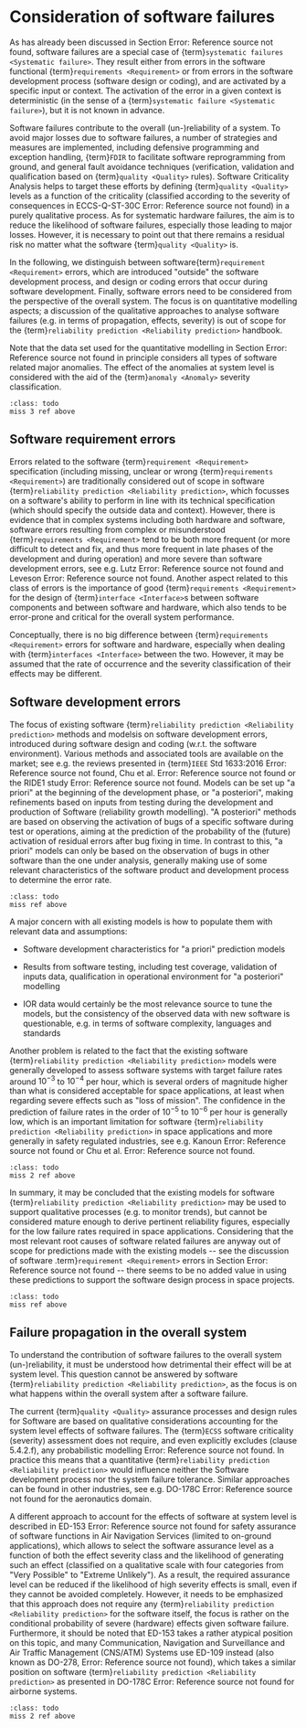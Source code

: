 # Consideration of software failures

As has already been discussed in Section Error: Reference source not found, software failures are a special case of {term}`systematic failures <Systematic failure>`. They result either from errors in the software functional {term}`requirements <Requirement>` or from errors in the software development process (software design or coding), and are activated by a specific input or context. The activation of the error in a given context is deterministic (in the sense of a {term}`systematic failure <Systematic failure>`), but it is not known in advance.

Software failures contribute to the overall (un-)reliability of a system. To avoid major losses due to software failures, a number of strategies and measures are implemented, including defensive programming and exception handling, {term}`FDIR` to facilitate software reprogramming from ground, and general fault avoidance techniques (verification, validation and qualification based on {term}`quality <Quality>` rules). Software Criticality Analysis helps to target these efforts by defining {term}`quality <Quality>` levels as a function of the criticality (classified according to the severity of consequences in ECCS-Q-ST-30C Error: Reference source not found) in a purely qualitative process. As for systematic hardware failures, the aim is to reduce the likelihood of software failures, especially those leading to major losses. However, it is necessary to point out that there remains a residual risk no matter what the software {term}`quality <Quality>` is.

In the following, we distinguish between software{term}`requirement <Requirement>` errors, which are introduced "outside" the software development process, and design or coding errors that occur during software development. Finally, software errors need to be considered from the perspective of the overall system. The focus is on quantitative modelling aspects; a discussion of the qualitative approaches to analyse software failures (e.g. in terms of propagation, effects, severity) is out of scope for the {term}`reliability prediction <Reliability prediction>` handbook.

Note that the data set used for the quantitative modelling in Section Error: Reference source not found in principle considers all types of software related major anomalies. The effect of the anomalies at system level is considered with the aid of the {term}`anomaly <Anomaly>` severity classification.

```{admonition} Todo
:class: todo
miss 3 ref above
```

## Software requirement errors

Errors related to the software {term}`requirement <Requirement>` specification (including missing, unclear or wrong {term}`requirements <Requirement>`) are traditionally considered out of scope in software {term}`reliability prediction <Reliability prediction>`, which focusses on a software's ability to perform in line with its technical specification (which should specify the outside data and context). However, there is evidence that in complex systems including both hardware and software, software errors resulting from complex or misunderstood {term}`requirements <Requirement>` tend to be both more frequent (or more difficult to detect and fix, and thus more frequent in late phases of the development and during operation) and more severe than software development errors, see e.g. Lutz Error: Reference source not found and Leveson Error: Reference source not found. Another aspect related to this class of errors is the importance of good {term}`requirements <Requirement>` for the design of {term}`interface <Interface>`s between software components and between software and hardware, which also tends to be error-prone and critical for the overall system performance.

Conceptually, there is no big difference between {term}`requirements <Requirement>` errors for software and hardware, especially when dealing with {term}`interfaces <Interface>` between the two. However, it may be assumed that the rate of occurrence and the severity classification of their effects may be different.

## Software development errors

The focus of existing software {term}`reliability prediction <Reliability prediction>` methods and modelsis on software development errors, introduced during software design and coding (w.r.t. the software environment). Various methods and associated tools are available on the market; see e.g. the reviews presented in {term}`IEEE` Std 1633:2016 Error: Reference source not found, Chu et al. Error: Reference source not found or the RIDE1 study Error: Reference source not found. Models can be set up "a priori" at the beginning of the development phase, or "a posteriori", making refinements based on inputs from testing during the development and production of Software (reliability growth modelling). "A posteriori" methods are based on observing the activation of bugs of a specific software during test or operations, aiming at the prediction of the probability of the (future) activation of residual errors after bug fixing in time. In contrast to this, "a priori" models can only be based on the observation of bugs in other software than the one under analysis, generally making use of some relevant characteristics of the software product and development process to determine the error rate.

```{admonition} Todo
:class: todo
miss ref above
```

A major concern with all existing models is how to populate them with relevant data and assumptions:

-   Software development characteristics for "a priori" prediction models

-   Results from software testing, including test coverage, validation of inputs data, qualification in operational environment for "a posteriori" modelling

-   IOR data would certainly be the most relevance source to tune the models, but the consistency of the observed data with new software is questionable, e.g. in terms of software complexity, languages and standards

Another problem is related to the fact that the existing software {term}`reliability prediction <Reliability prediction>` models were generally developed to assess software systems with target failure rates around $10^{-3}$ to $10^{-4}$ per hour, which is several orders of magnitude higher than what is considered acceptable for space applications, at least when regarding severe effects such as "loss of mission". The confidence in the prediction of failure rates in the order of $10^{-5}$ to $10^{-6}$ per hour is generally low, which is an important limitation for software {term}`reliability prediction <Reliability prediction>` in space applications and more generally in safety regulated industries, see e.g. Kanoun Error: Reference source not found or Chu et al. Error: Reference source not found.

```{admonition} Todo
:class: todo
miss 2 ref above
```

In summary, it may be concluded that the existing models for software {term}`reliability prediction <Reliability prediction>` may be used to support qualitative processes (e.g. to monitor trends), but cannot be considered mature enough to derive pertinent reliability figures, especially for the low failure rates required in space applications. Considering that the most relevant root causes of software related failures are anyway out of scope for predictions made with the existing models -- see the discussion of software .term}`requirement <Requirement>` errors in Section Error: Reference source not found -- there seems to be no added value in using these predictions to support the software design process in space projects.

```{admonition} Todo
:class: todo
miss ref above
```

## Failure propagation in the overall system

To understand the contribution of software failures to the overall system (un-)reliability, it must be understood how detrimental their effect will be at system level. This question cannot be answered by software {term}`reliability prediction <Reliability prediction>`, as the focus is on what happens within the overall system after a software failure.

The current {term}`quality <Quality>` assurance processes and design rules for Software are based on qualitative considerations accounting for the system level effects of software failures. The {term}`ECSS` software criticality (severity) assessment does not require, and even explicitly excludes (clause 5.4.2.f), any probabilistic modelling Error: Reference source not found. In practice this means that a quantitative {term}`reliability prediction <Reliability prediction>` would influence neither the Software development process nor the system failure tolerance. Similar approaches can be found in other industries, see e.g. DO-178C Error: Reference source not found for the aeronautics domain.

A different approach to account for the effects of software at system level is described in ED-153 Error: Reference source not found for safety assurance of software functions in Air Navigation Services (limited to on-ground applications), which allows to select the software assurance level as a function of both the effect severity class and the likelihood of generating such an effect (classified on a qualitative scale with four categories from "Very Possible" to "Extreme Unlikely"). As a result, the required assurance level can be reduced if the likelihood of high severity effects is small, even if they cannot be avoided completely. However, it needs to be emphasized that this approach does not require any {term}`reliability prediction <Reliability prediction>` for the software itself, the focus is rather on the conditional probability of severe (hardware) effects given software failure. Furthermore, it should be noted that ED-153 takes a rather atypical position on this topic, and many Communication, Navigation and Surveillance and Air Traffic Management (CNS/ATM) Systems use ED-109 instead (also known as DO-278, Error: Reference source not found), which takes a similar position on software {term}`reliability prediction <Reliability prediction>` as presented in DO-178C Error: Reference source not found for airborne systems.

```{admonition} Todo
:class: todo
miss 2 ref above
```
